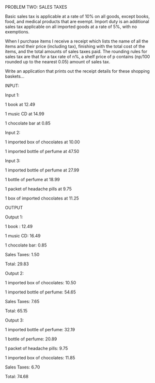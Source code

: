 PROBLEM TWO: SALES TAXES

 

Basic sales tax is applicable at a rate of 10% on all goods, except books, food, and medical products that are exempt. Import duty is an additional sales tax applicable on all imported goods at a rate of 5%, with no exemptions.

 

When I purchase items I receive a receipt which lists the name of all the items and their price (including tax), finishing with the total cost of the items, and the total amounts of sales taxes paid.  The rounding rules for sales tax are that for a tax rate of n%, a shelf price of p contains (np/100 rounded up to the nearest 0.05) amount of sales tax.

 

Write an application that prints out the receipt details for these shopping baskets...

INPUT:

 

Input 1:

1 book at 12.49

1 music CD at 14.99

1 chocolate bar at 0.85

 

Input 2:

1 imported box of chocolates at 10.00

1 imported bottle of perfume at 47.50

 

Input 3:

1 imported bottle of perfume at 27.99

1 bottle of perfume at 18.99

1 packet of headache pills at 9.75

1 box of imported chocolates at 11.25

 

OUTPUT

 

Output 1:

1 book : 12.49

1 music CD: 16.49

1 chocolate bar: 0.85

Sales Taxes: 1.50

Total: 29.83

 

Output 2:

1 imported box of chocolates: 10.50

1 imported bottle of perfume: 54.65

Sales Taxes: 7.65

Total: 65.15

 

Output 3:

1 imported bottle of perfume: 32.19

1 bottle of perfume: 20.89

1 packet of headache pills: 9.75

1 imported box of chocolates: 11.85

Sales Taxes: 6.70

Total: 74.68
